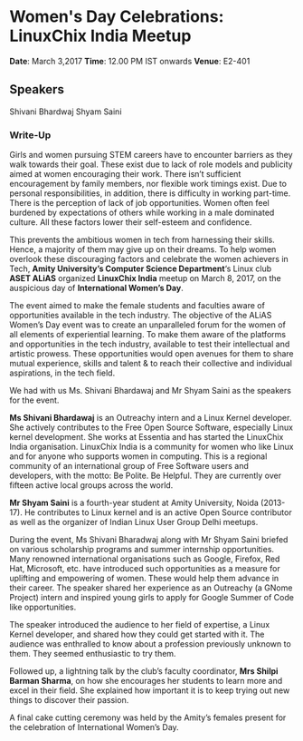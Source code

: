 # Women's Day Celebrations: LinuxChix India Meetup

**Date**: March 3,2017
**Time**: 12.00 PM IST onwards
**Venue**: E2-401

## Speakers
Shivani Bhardwaj
Shyam Saini

### Write-Up

Girls and women pursuing STEM careers have to encounter barriers as they walk towards their goal. These exist due to lack of role models and publicity aimed at women encouraging their work. There isn’t sufficient encouragement by family members, nor flexible work timings exist. Due to personal responsibilities, in addition, there is difficulty in working part-time. There is the perception of lack of job opportunities. Women often feel burdened by expectations of others while working in a male dominated culture. All these factors lower their self-esteem and confidence.

This prevents the ambitious women in tech from harnessing their skills. Hence, a majority of them may give up on their dreams. To help women overlook these discouraging factors and celebrate the women achievers in Tech, **Amity University’s Computer Science Department**‘s Linux club **ASET ALiAS** organized **LinuxChix India** meetup on March 8, 2017, on the auspicious day of **International Women’s Day**.

The event aimed to make the female students and faculties aware of opportunities available in the tech industry. The objective of the ALiAS Women’s Day event was to create an unparalleled forum for the women of all elements of experiential learning. To make them aware of the platforms and opportunities in the tech industry, available to test their intellectual and artistic prowess. These opportunities would open avenues for them to share mutual experience, skills and talent & to reach their collective and individual aspirations, in the tech field.

We had with us Ms. Shivani Bhardawaj and Mr Shyam Saini as the speakers for the event.

**Ms Shivani Bhardawaj** is an Outreachy intern and a Linux Kernel developer. She actively contributes to the Free Open Source Software, especially Linux kernel development. She works at Essentia and has started the LinuxChix India organisation. LinuxChix India is a community for women who like Linux and for anyone who supports women in computing. This is a regional community of an international group of Free Software users and developers, with the motto: Be Polite. Be Helpful. They are currently over fifteen active local groups across the world.

**Mr Shyam Saini** is a fourth-year student at Amity University, Noida (2013-17). He contributes to Linux kernel and is an active Open Source contributor as well as the organizer of Indian Linux User Group Delhi meetups.

During the event, Ms Shivani Bharadwaj along with Mr Shyam Saini briefed on various scholarship programs and summer internship opportunities. Many renowned international organisations such as Google, Firefox, Red Hat, Microsoft, etc. have introduced such opportunities as a measure for uplifting and empowering of women. These would help them advance in their career. The speaker shared her experience as an Outreachy (a GNome Project) intern and inspired young girls to apply for Google Summer of Code like opportunities.

The speaker introduced the audience to her field of expertise, a Linux Kernel developer, and shared how they could get started with it. The audience was enthralled to know about a profession previously unknown to them. They seemed enthusiastic to try them.

Followed up, a lightning talk by the club’s faculty coordinator, **Mrs Shilpi Barman Sharma**, on how she encourages her students to learn more and excel in their field. She explained how important it is to keep trying out new things to discover their passion.

A final cake cutting ceremony was held by the Amity’s females present for the celebration of International Women’s Day.
